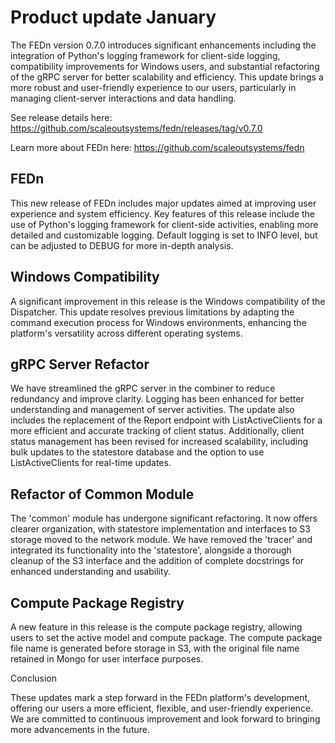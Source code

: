 ﻿# Product update January

The FEDn version 0.7.0 introduces significant enhancements including the integration of Python's logging framework for client-side logging, compatibility improvements for Windows users, and substantial refactoring of the gRPC server for better scalability and efficiency. This update brings a more robust and user-friendly experience to our users, particularly in managing client-server interactions and data handling.

See release details here: https://github.com/scaleoutsystems/fedn/releases/tag/v0.7.0

Learn more about FEDn here: https://github.com/scaleoutsystems/fedn

FEDn
----

This new release of FEDn includes major updates aimed at improving user experience and system efficiency. Key features of this release include the use of Python's logging framework for client-side activities, enabling more detailed and customizable logging. Default logging is set to INFO level, but can be adjusted to DEBUG for more in-depth analysis.

Windows Compatibility
---------------------

A significant improvement in this release is the Windows compatibility of the Dispatcher. This update resolves previous limitations by adapting the command execution process for Windows environments, enhancing the platform's versatility across different operating systems.

gRPC Server Refactor
--------------------

We have streamlined the gRPC server in the combiner to reduce redundancy and improve clarity. Logging has been enhanced for better understanding and management of server activities. The update also includes the replacement of the Report endpoint with ListActiveClients for a more efficient and accurate tracking of client status. Additionally, client status management has been revised for increased scalability, including bulk updates to the statestore database and the option to use ListActiveClients for real-time updates.

Refactor of Common Module
-------------------------

The 'common' module has undergone significant refactoring. It now offers clearer organization, with statestore implementation and interfaces to S3 storage moved to the network module. We have removed the 'tracer' and integrated its functionality into the 'statestore', alongside a thorough cleanup of the S3 interface and the addition of complete docstrings for enhanced understanding and usability.

Compute Package Registry
------------------------

A new feature in this release is the compute package registry, allowing users to set the active model and compute package. The compute package file name is generated before storage in S3, with the original file name retained in Mongo for user interface purposes.

Conclusion

These updates mark a step forward in the FEDn platform's development, offering our users a more efficient, flexible, and user-friendly experience. We are committed to continuous improvement and look forward to bringing more advancements in the future.

‍

‍
